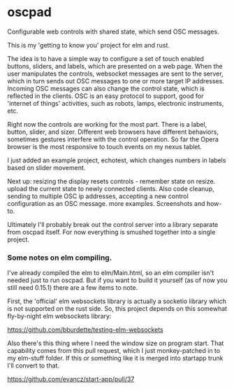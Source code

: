 # oscpad
Configurable web controls with shared state, which send OSC messages.  

This is my 'getting to know you' project for elm and rust.  

The idea is to have a simple way to configure a set of touch enabled buttons, sliders, and labels, which are presented on a web page.  When the user manipulates the controls, websocket messages are sent to the server, which in turn sends out OSC messages to one or more target IP addresses.  Incoming OSC messages can also change the control state, which is reflected in the clients.  OSC is an easy protocol to support, good for 'internet of things' activities, such as robots, lamps, electronic instruments, etc.

Right now the controls are working for the most part.  There is a label, button, slider, and sizer.  Different web browsers have different behaviors, sometimes gestures interfere with the control operation.  So far the Opera browser is the most responsive to touch events on my nexus tablet.  

I just added an example project, echotest, which changes numbers in labels based on slider movement.  

Next up: resizing the display resets controls - remember state on resize.  upload the current state to newly connected clients.  Also code cleanup, sending to multiple OSC ip addresses, accepting a new control configuration as an OSC message.  more examples.  Screenshots and how-to.  

Ultimately I'll probably break out the control server into a library separate from oscpad itself.  For now everything is smushed together into a single project.  

### Some notes on elm compiling.

I've already compiled the elm to elm/Main.html, so an elm compiler isn't needed just to run oscpad.  But if you want to build it yourself (as of now you still need 0.15.1) there are a few items to note.

First, the 'official' elm websockets library is actually a socketio library which is not supported on the rust side. So, this project depends on this somewhat fly-by-night elm websockets library:

https://github.com/bburdette/testing-elm-websockets

Also there's this thing where I need the window size on program start.  That capability comes from this pull request, which I just monkey-patched in to my elm-stuff folder.  If this or something like it is merged into startapp trunk I'll convert to that.

https://github.com/evancz/start-app/pull/37

